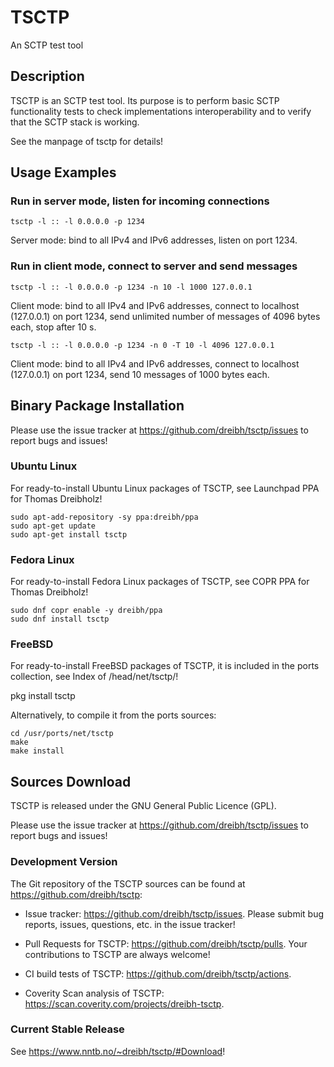 # TSCTP
An SCTP test tool

## Description

TSCTP is an SCTP test tool. Its purpose is to perform basic SCTP
functionality tests to check implementations interoperability and
to verify that the SCTP stack is working.

See the manpage of tsctp for details!

## Usage Examples

### Run in server mode, listen for incoming connections
```
tsctp -l :: -l 0.0.0.0 -p 1234
```
Server mode: bind to all IPv4 and IPv6 addresses, listen on port 1234.

### Run in client mode, connect to server and send messages

```
tsctp -l :: -l 0.0.0.0 -p 1234 -n 10 -l 1000 127.0.0.1
```
Client mode:
bind to all IPv4 and IPv6 addresses,
connect to localhost (127.0.0.1) on port 1234,
send unlimited number of messages of 4096 bytes each,
stop after 10 s.

```
tsctp -l :: -l 0.0.0.0 -p 1234 -n 0 -T 10 -l 4096 127.0.0.1
```
Client mode:
bind to all IPv4 and IPv6 addresses,
connect to localhost (127.0.0.1) on port 1234,
send 10 messages of 1000 bytes each.


## Binary Package Installation

Please use the issue tracker at https://github.com/dreibh/tsctp/issues to report bugs and issues!

### Ubuntu Linux

For ready-to-install Ubuntu Linux packages of TSCTP, see Launchpad PPA for Thomas Dreibholz!

```
sudo apt-add-repository -sy ppa:dreibh/ppa
sudo apt-get update
sudo apt-get install tsctp
```

### Fedora Linux

For ready-to-install Fedora Linux packages of TSCTP, see COPR PPA for Thomas Dreibholz!

```
sudo dnf copr enable -y dreibh/ppa
sudo dnf install tsctp
```

### FreeBSD

For ready-to-install FreeBSD packages of TSCTP, it is included in the ports collection, see Index of /head/net/tsctp/!

   pkg install tsctp

Alternatively, to compile it from the ports sources:

```
cd /usr/ports/net/tsctp
make
make install
```

## Sources Download

TSCTP is released under the GNU General Public Licence (GPL).

Please use the issue tracker at https://github.com/dreibh/tsctp/issues to report bugs and issues!

### Development Version

The Git repository of the TSCTP sources can be found at https://github.com/dreibh/tsctp:

- Issue tracker: https://github.com/dreibh/tsctp/issues.
  Please submit bug reports, issues, questions, etc. in the issue tracker!

- Pull Requests for TSCTP: https://github.com/dreibh/tsctp/pulls.
  Your contributions to TSCTP are always welcome!

- CI build tests of TSCTP: https://github.com/dreibh/tsctp/actions.

- Coverity Scan analysis of TSCTP: https://scan.coverity.com/projects/dreibh-tsctp.

### Current Stable Release

See https://www.nntb.no/~dreibh/tsctp/#Download!
